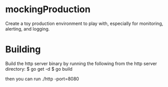 # mockingProduction

Create a toy production environment to play with, especially for monitoring,
alerting, and logging.

# Building
Build the http server binary by running the following from the http server
directory:
$ go get -d
$ go build

then you can run 
./http -port=8080

